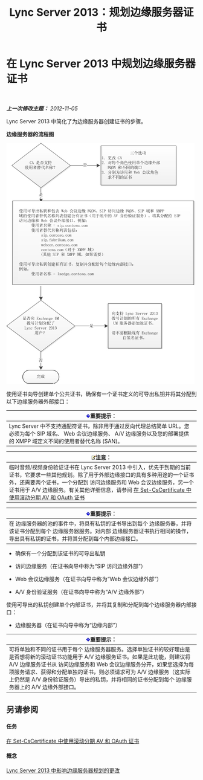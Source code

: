 ﻿---
title: Lync Server 2013：规划边缘服务器证书
TOCTitle: 规划边缘服务器证书
ms:assetid: f1dfe220-2398-4ac8-ba4c-206c8c0cbc50
ms:mtpsurl: https://technet.microsoft.com/zh-cn/library/Gg413010(v=OCS.15)
ms:contentKeyID: 49314706
ms.date: 05/19/2016
mtps_version: v=OCS.15
ms.translationtype: HT
---

# 在 Lync Server 2013 中规划边缘服务器证书

 

_**上一次修改主题：** 2012-11-05_

Lync Server 2013 中简化了为边缘服务器创建证书的步骤。

**边缘服务器的流程图**

![证书流程图](images/Gg413010.a5fc20db-7ced-4364-b577-6a709a8367cd(OCS.15).jpg "证书流程图")

使用证书向导创建单个公共证书，确保有一个证书定义的可导出私钥并将其分配到以下边缘服务器外部接口：

<table>
<thead>
<tr class="header">
<th><img src="images/Gg398794.important(OCS.15).gif" title="important" alt="important" />重要提示：</th>
</tr>
</thead>
<tbody>
<tr class="odd">
<td>Lync Server 中不支持通配符证书，除非用于通过反向代理总结简单 URL。您必须为每个 SIP 域名、 Web 会议边缘服务、 A/V 边缘服务以及您的部署提供的 XMPP 域定义不同的使用者替代名称 (SAN)。</td>
</tr>
</tbody>
</table>


<table>
<thead>
<tr class="header">
<th><img src="images/Dn783119.note(OCS.15).gif" title="note" alt="note" />注意：</th>
</tr>
</thead>
<tbody>
<tr class="odd">
<td>临时音频/视频身份验证证书在 Lync Server 2013 中引入，优先于到期的当前证书，它要求一些其他规划。除了用于外部边缘接口的具有多种用途的一个证书外，还需要两个证书，一个分配到 访问边缘服务和 Web 会议边缘服务，另一个证书用于 A/V 边缘服务。有关其他详细信息，请参阅 <a href="lync-server-2013-staging-av-and-oauth-certificates-using-roll-in-set-cscertificate.md">在 Set-CsCertificate 中使用滚动分期 AV 和 OAuth 证书</a></td>
</tr>
</tbody>
</table>


<table>
<thead>
<tr class="header">
<th><img src="images/Gg398794.important(OCS.15).gif" title="important" alt="important" />重要提示：</th>
</tr>
</thead>
<tbody>
<tr class="odd">
<td>在 边缘服务器的池的事件中，将具有私钥的证书导出到每个 边缘服务器，并将该证书分配到每个 边缘服务器服务。对内部 边缘服务器证书执行相同的操作，导出具有私钥的证书，并将其分配到每个内部边缘接口。</td>
</tr>
</tbody>
</table>


  - 确保有一个分配到该证书的可导出私钥

  - 访问边缘服务（在证书向导中称为“SIP 访问边缘外部”）

  - Web 会议边缘服务（在证书向导中称为“Web 会议边缘外部”）

  - A/V 身份验证服务（在证书向导中称为“A/V 边缘外部”）

使用可导出的私钥创建单个内部证书，并将其复制和分配到每个边缘服务器内部接口：

  - 边缘服务器（在证书向导中称为“边缘内部”）

<table>
<thead>
<tr class="header">
<th><img src="images/Gg398794.important(OCS.15).gif" title="important" alt="important" />重要提示：</th>
</tr>
</thead>
<tbody>
<tr class="odd">
<td>可将单独和不同的证书用于每个 边缘服务器服务。选择单独证书的较好理由是是否想将新的滚动证书功能用于 A/V 边缘服务证书。如果是此功能，则建议将 A/V 边缘服务证书从 访问边缘服务和 Web 会议边缘服务分开，如果您选择为每项服务请求、获得和分配单独的证书，则必须请求可为 A/V 边缘服务（这实际上仍然是 A/V 身份验证服务）导出的私钥，并将相同的证书分配到每个 边缘服务器上的 A/V 边缘外部接口。</td>
</tr>
</tbody>
</table>


## 另请参阅

#### 任务

[在 Set-CsCertificate 中使用滚动分期 AV 和 OAuth 证书](lync-server-2013-staging-av-and-oauth-certificates-using-roll-in-set-cscertificate.md)  

#### 概念

[Lync Server 2013 中影响边缘服务器规划的更改](lync-server-2013-changes-in-lync-server-that-affect-edge-server-planning.md)

